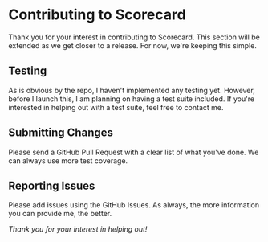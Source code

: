 # Contributing to Scorecard
Thank you for your interest in contributing to Scorecard. This section will be extended as we get closer to a release. For now, we're keeping this simple.

## Testing
As is obvious by the repo, I haven't implemented any testing yet. However, before I launch this, I am planning on having a test suite included. If you're interested in helping out with a test suite, feel free to contact me.

## Submitting Changes
Please send a GitHub Pull Request with a clear list of what you've done. We can always use more test coverage.

## Reporting Issues
Please add issues using the GitHub Issues. As always, the more information you can provide me, the better.

_Thank you for your interest in helping out!_
